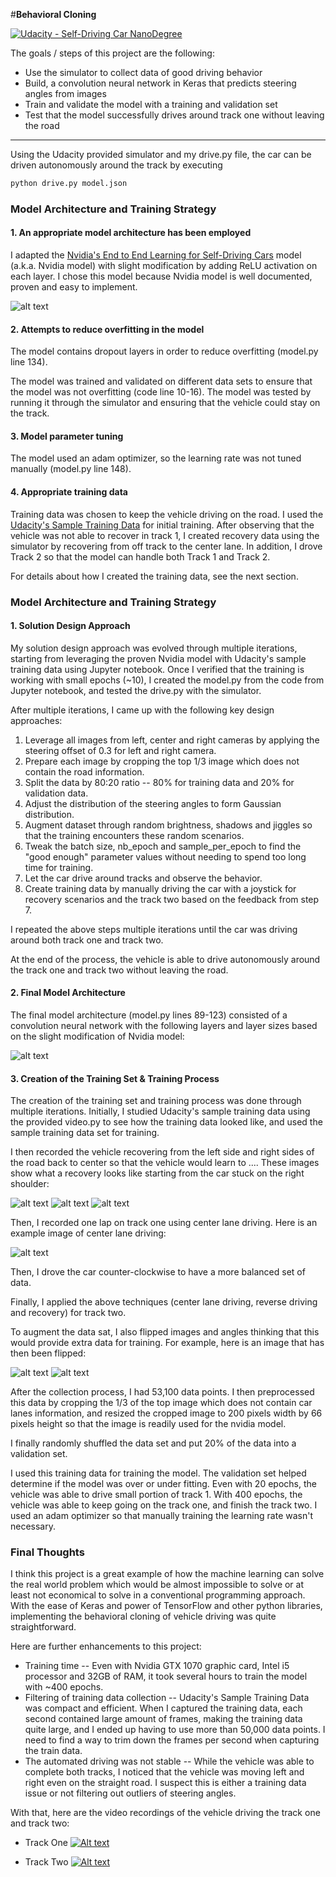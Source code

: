 #**Behavioral Cloning** 

[![Udacity - Self-Driving Car NanoDegree](https://s3.amazonaws.com/udacity-sdc/github/shield-carnd.svg)](http://www.udacity.com/drive)

The goals / steps of this project are the following:
* Use the simulator to collect data of good driving behavior
* Build, a convolution neural network in Keras that predicts steering angles from images
* Train and validate the model with a training and validation set
* Test that the model successfully drives around track one without leaving the road


[//]: # (Image References)

[image1]: ./examples/data_augmentation_before.png "Histogram of Steering Angles Before Data Augmentation"
[image2]: ./examples/data_augmentation_after.png "Model Visualization"
[image_recovery1]: ./examples/recovery1.jpg "Recovery Image 1"
[image_recovery2]: ./examples/recovery2.jpg "Recovery Image 2"
[image_recovery3]: ./examples/recovery3.jpg "Recovery Image 3"
[image_right]: ./examples/right_image.png "Normal Image"
[image_right_flipped]: ./examples/right_image_flipped.png "Flipped Image"
[image_nvidia_model]: ./examples/nvidia_model.png "Nvidia model"
[image_nvidia_model_tf]: ./examples/nvidia_model_tf.png "Nvidia model (Keras)"
[image_center]: ./examples/center_image.png "Center Image"

---

Using the Udacity provided simulator and my drive.py file, the car can be driven autonomously around the track by executing 
```sh
python drive.py model.json
```

### Model Architecture and Training Strategy

#### 1. An appropriate model architecture has been employed

I adapted the [Nvidia's End to End Learning for Self-Driving Cars](http://images.nvidia.com/content/tegra/automotive/images/2016/solutions/pdf/end-to-end-dl-using-px.pdf) model (a.k.a. Nvidia model) with slight modification by adding ReLU activation on each layer. I chose this model because Nvidia model is well documented, proven and easy to implement.

![alt text][image_nvidia_model]


#### 2. Attempts to reduce overfitting in the model

The model contains dropout layers in order to reduce overfitting (model.py line 134). 

The model was trained and validated on different data sets to ensure that the model was not overfitting (code line 10-16). The model was tested by running it through the simulator and ensuring that the vehicle could stay on the track.

#### 3. Model parameter tuning

The model used an adam optimizer, so the learning rate was not tuned manually (model.py line 148).

#### 4. Appropriate training data

Training data was chosen to keep the vehicle driving on the road. I used the [Udacity's Sample Training Data](https://d17h27t6h515a5.cloudfront.net/topher/2016/December/584f6edd_data/data.zip) for initial training. After observing that the vehicle was not able to 
recover in track 1, I created recovery data using the simulator by recovering from off track to the center lane. In addition, I drove Track 2 so that the model can handle both Track 1 and Track 2.

For details about how I created the training data, see the next section. 

### Model Architecture and Training Strategy

#### 1. Solution Design Approach

My solution design approach was evolved through multiple iterations, starting from leveraging the proven Nvidia model with Udacity's sample training data using Jupyter notebook. Once I verified that the training is working with small epochs (~10), I created the model.py from the code from Jupyter notebook, and tested the drive.py with the simulator. 

After multiple iterations, I came up with the following key design approaches:
1. Leverage all images from left, center and right cameras by applying the steering offset of 0.3 for left and right camera.
2. Prepare each image by cropping the top 1/3 image which does not contain the road information.
3. Split the data by 80:20 ratio -- 80% for training data and 20% for validation data.
4. Adjust the distribution of the steering angles to form Gaussian distribution.
5. Augment dataset through random brightness, shadows and jiggles so that the training encounters these random scenarios.
6. Tweak the batch size, nb_epoch and sample_per_epoch to find the "good enough" parameter values without needing to spend too long time for training.
7. Let the car drive around tracks and observe the behavior.
8. Create training data by manually driving the car with a joystick for recovery scenarios and the track two based on the feedback from step 7.

I repeated the above steps multiple iterations until the car was driving around both track one and track two.

At the end of the process, the vehicle is able to drive autonomously around the track one and track two without leaving the road.

#### 2. Final Model Architecture

The final model architecture (model.py lines 89-123) consisted of a convolution neural network with the following layers and layer sizes based on the slight modification of Nvidia model:


![alt text][image_nvidia_model_tf]

#### 3. Creation of the Training Set & Training Process

The creation of the training set and training process was done through multiple iterations. Initially, I studied Udacity's sample training data using the provided video.py to see how the training data looked like, and used the sample training data set for training.

I then recorded the vehicle recovering from the left side and right sides of the road back to center so that the vehicle would learn to .... These images show what a recovery looks like starting from the car stuck on the right shoulder:

![alt text][image_recovery1]
![alt text][image_recovery2]
![alt text][image_recovery3]

Then, I recorded one lap on track one using center lane driving. Here is an example image of center lane driving:

![alt text][image_center]

Then, I drove the car counter-clockwise to have a more balanced set of data.

Finally, I applied the above techniques (center lane driving, reverse driving and recovery) for track two.

To augment the data sat, I also flipped images and angles thinking that this would provide extra data for training. For example, here is an image that has then been flipped:

![alt text][image_right]
![alt text][image_right_flipped]


After the collection process, I had 53,100 data points. I then preprocessed this data by cropping the 1/3 of the top image which does not contain car lanes information, 
and resized the cropped image to 200 pixels width by 66 pixels height so that the image is readily used for the nvidia model.

I finally randomly shuffled the data set and put 20% of the data into a validation set. 

I used this training data for training the model. The validation set helped determine if the model was over or under fitting. 
Even with 20 epochs, the vehicle was able to drive small portion of track 1. With 400 epochs, the vehicle was able to keep going on the track one, and finish the track two. I used an adam optimizer so that manually training the learning rate wasn't necessary.


### Final Thoughts

I think this project is a great example of how the machine learning can solve the real world problem which would be almost impossible to solve or at least not economical to solve in a conventional programming approach. With the ease of Keras and power of TensorFlow and other python libraries, implementing the behavioral cloning of vehicle driving was quite straightforward. 

Here are further enhancements to this project:
- Training time -- Even with Nvidia GTX 1070 graphic card, Intel i5 processor and 32GB of RAM, it took several hours to train the model with ~400 epochs.
- Filtering of training data collection -- Udacity's Sample Training Data was compact and efficient. When I captured the training data, each second contained large amount of frames, making the training data quite large, and I ended up having to use more than 50,000 data points. I need to find a way to trim down the frames per second when capturing the train data.
- The automated driving was not stable -- While the vehicle was able to complete both tracks, I noticed that the vehicle was moving left and right even on the straight road. I suspect this is either a training data issue or not filtering out outliers of steering angles.

With that, here are the video recordings of the vehicle driving the track one and track two:
* Track One
[![Alt text](https://img.youtube.com/vi/h0Bbencn_1I/0.jpg)](https://www.youtube.com/watch?v=h0Bbencn_1I)

* Track Two
[![Alt text](https://img.youtube.com/vi/ZRE97JTQ1Nc/0.jpg)](https://www.youtube.com/watch?v=ZRE97JTQ1Nc)
